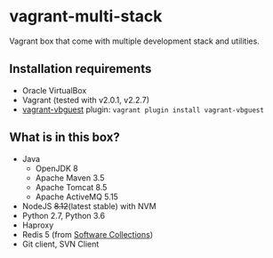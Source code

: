 # vagrant-multi-stack
Vagrant box that come with multiple development stack and utilities.

## Installation requirements
- Oracle VirtualBox
- Vagrant (tested with v2.0.1, v2.2.7)
- [vagrant-vbguest](https://github.com/dotless-de/vagrant-vbguest) plugin: `vagrant plugin install vagrant-vbguest`

## What is in this box?
- Java
    - OpenJDK 8
    - Apache Maven 3.5
    - Apache Tomcat 8.5
    - Apache ActiveMQ 5.15
- NodeJS ~~8.12~~(latest stable) with NVM
- Python 2.7, Python 3.6
- Haproxy
- Redis 5 (from [Software Collections](https://www.softwarecollections.org/))
- Git client, SVN Client
